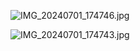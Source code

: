 ![IMG_20240701_174746.jpg](https://github.com/ikun194/ikun194.github.io/assets/129394230/c6f274e2-a241-4c1d-b7f6-3af9d3b15d5e)

![IMG_20240701_174743.jpg](https://github.com/ikun194/ikun194.github.io/assets/129394230/a7cfce09-fd1d-4116-8c3d-00dd9a0f6b81)

